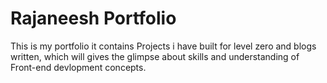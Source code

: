 # Rajaneesh Portfolio

This is my portfolio it contains Projects i have built for level zero and blogs written, which will gives the glimpse about skills and understanding of Front-end devlopment concepts.

